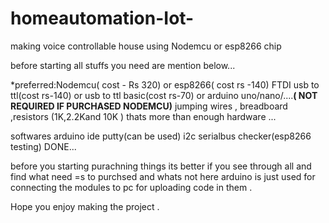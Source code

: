 # homeautomation-Iot-
making voice controllable house using Nodemcu or esp8266 chip

before starting all stuffs you need are mention below...

*preferred:Nodemcu( cost - Rs 320) or esp8266( cost rs -140)
FTDI usb to ttl(cost rs-140) or usb to ttl basic(cost rs-70) or arduino uno/nano/....**( NOT REQUIRED IF PURCHASED NODEMCU)**
jumping wires , breadboard ,resistors (1K,2.2Kand 10K )
thats more than enough hardware ...

softwares
arduino ide
putty(can be used)
i2c serialbus checker(esp8266 testing)
 DONE...
 
 before you starting purachning things its better if you see through all and find what need =s to purchsed and whats not here arduino is just used for connecting the modules to pc for uploading code in them .
 
 Hope you enjoy making the project .
 
